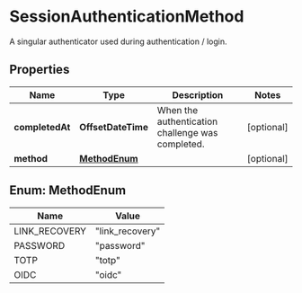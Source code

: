 

# SessionAuthenticationMethod

A singular authenticator used during authentication / login.

## Properties

Name | Type | Description | Notes
------------ | ------------- | ------------- | -------------
**completedAt** | **OffsetDateTime** | When the authentication challenge was completed. |  [optional]
**method** | [**MethodEnum**](#MethodEnum) |  |  [optional]



## Enum: MethodEnum

Name | Value
---- | -----
LINK_RECOVERY | &quot;link_recovery&quot;
PASSWORD | &quot;password&quot;
TOTP | &quot;totp&quot;
OIDC | &quot;oidc&quot;



